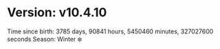 # Version: v10.4.10
Time since birth: 3785 days, 90841 hours, 5450460 minutes, 327027600 seconds
Season: Winter ❄️
